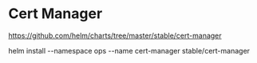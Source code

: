 # Cert Manager
https://github.com/helm/charts/tree/master/stable/cert-manager

helm install --namespace ops --name cert-manager stable/cert-manager
